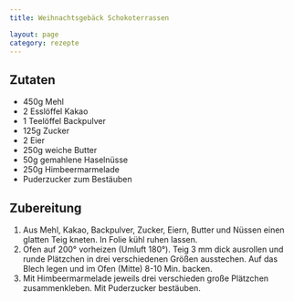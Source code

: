 ```yaml
---
title: Weihnachtsgebäck Schokoterrassen

layout: page
category: rezepte
---
```


Zutaten
-------
- 450g Mehl
- 2 Esslöffel Kakao
- 1 Teelöffel Backpulver
- 125g Zucker
- 2 Eier
- 250g weiche Butter
- 50g gemahlene Haselnüsse
- 250g Himbeermarmelade 
- Puderzucker zum Bestäuben

Zubereitung
-----------
1. Aus Mehl, Kakao, Backpulver, Zucker, Eiern, Butter und Nüssen einen glatten Teig kneten. In Folie kühl ruhen lassen.
2. Ofen auf 200° vorheizen (Umluft 180°). Teig 3 mm dick ausrollen und runde Plätzchen in drei verschiedenen Größen ausstechen. Auf das Blech legen und im Ofen (Mitte) 8-10 Min. backen.
3. Mit Himbeermarmelade jeweils drei verschieden große Plätzchen zusammenkleben. Mit Puderzucker bestäuben.
